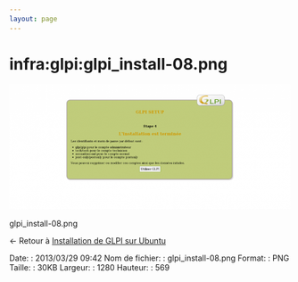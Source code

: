 ```yaml
---
layout: page
---
```


infra:glpi:glpi\_install-08.png
===============================

[![glpi\_install-08.png](../../../assets/media/infra/glpi/glpi_install-08.png@cache=&w=900&h=400 "glpi_install-08.png")](../../../assets/media/infra/glpi/glpi_install-08.png@cache= "Afficher le fichier original")

glpi\_install-08.png

← Retour à [Installation de GLPI sur
Ubuntu](../../../infra/glpi/glpi-ubuntu-install.html "infra:glpi:glpi-ubuntu-install")

Date:
:   2013/03/29 09:42
Nom de fichier:
:   glpi\_install-08.png
Format:
:   PNG
Taille:
:   30KB
Largeur:
:   1280
Hauteur:
:   569

